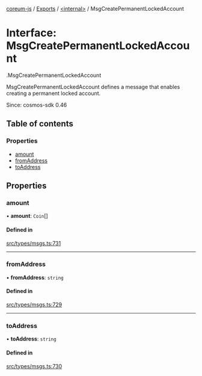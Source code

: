 [coreum-js](../README.md) / [Exports](../modules.md) / [<internal\>](../modules/internal_.md) / MsgCreatePermanentLockedAccount

# Interface: MsgCreatePermanentLockedAccount

[<internal>](../modules/internal_.md).MsgCreatePermanentLockedAccount

MsgCreatePermanentLockedAccount defines a message that enables creating a permanent
locked account.

Since: cosmos-sdk 0.46

## Table of contents

### Properties

- [amount](internal_.MsgCreatePermanentLockedAccount.md#amount)
- [fromAddress](internal_.MsgCreatePermanentLockedAccount.md#fromaddress)
- [toAddress](internal_.MsgCreatePermanentLockedAccount.md#toaddress)

## Properties

### amount

• **amount**: `Coin`[]

#### Defined in

[src/types/msgs.ts:731](https://github.com/PyramydLabs/coreum-js/blob/75debec/src/types/msgs.ts#L731)

___

### fromAddress

• **fromAddress**: `string`

#### Defined in

[src/types/msgs.ts:729](https://github.com/PyramydLabs/coreum-js/blob/75debec/src/types/msgs.ts#L729)

___

### toAddress

• **toAddress**: `string`

#### Defined in

[src/types/msgs.ts:730](https://github.com/PyramydLabs/coreum-js/blob/75debec/src/types/msgs.ts#L730)
